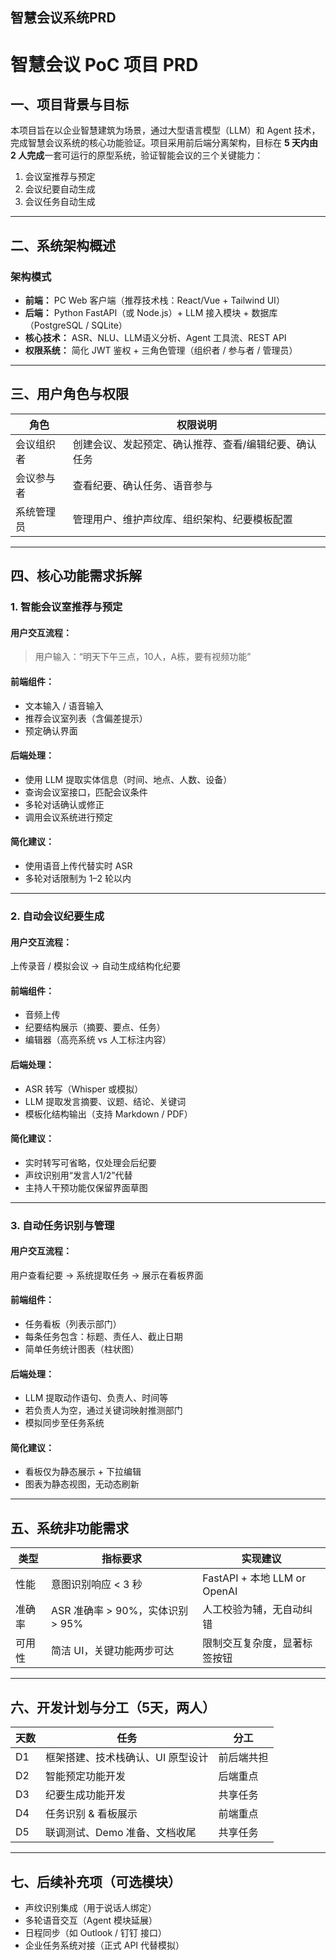 智慧会议系统PRD
---------------

# 智慧会议 PoC 项目 PRD

## 一、项目背景与目标

本项目旨在以企业智慧建筑为场景，通过大型语言模型（LLM）和 Agent 技术，完成智慧会议系统的核心功能验证。项目采用前后端分离架构，目标在 **5 天内由 2 人完成**一套可运行的原型系统，验证智能会议的三个关键能力：

1. 会议室推荐与预定  
2. 会议纪要自动生成  
3. 会议任务自动生成  

---

## 二、系统架构概述

### 架构模式

- **前端：** PC Web 客户端（推荐技术栈：React/Vue + Tailwind UI）
- **后端：** Python FastAPI（或 Node.js）+ LLM 接入模块 + 数据库（PostgreSQL / SQLite）
- **核心技术：** ASR、NLU、LLM语义分析、Agent 工具流、REST API
- **权限系统：** 简化 JWT 鉴权 + 三角色管理（组织者 / 参与者 / 管理员）

---

## 三、用户角色与权限

| 角色         | 权限说明                                                   |
|--------------|------------------------------------------------------------|
| 会议组织者   | 创建会议、发起预定、确认推荐、查看/编辑纪要、确认任务     |
| 会议参与者   | 查看纪要、确认任务、语音参与                               |
| 系统管理员   | 管理用户、维护声纹库、组织架构、纪要模板配置               |

---

## 四、核心功能需求拆解

### 1. 智能会议室推荐与预定

#### 用户交互流程：
> 用户输入：“明天下午三点，10人，A栋，要有视频功能”

#### 前端组件：
- 文本输入 / 语音输入
- 推荐会议室列表（含偏差提示）
- 预定确认界面

#### 后端处理：
- 使用 LLM 提取实体信息（时间、地点、人数、设备）
- 查询会议室接口，匹配会议条件
- 多轮对话确认或修正
- 调用会议系统进行预定

#### 简化建议：
- 使用语音上传代替实时 ASR
- 多轮对话限制为 1–2 轮以内

---

### 2. 自动会议纪要生成

#### 用户交互流程：
上传录音 / 模拟会议 → 自动生成结构化纪要

#### 前端组件：
- 音频上传
- 纪要结构展示（摘要、要点、任务）
- 编辑器（高亮系统 vs 人工标注内容）

#### 后端处理：
- ASR 转写（Whisper 或模拟）
- LLM 提取发言摘要、议题、结论、关键词
- 模板化结构输出（支持 Markdown / PDF）

#### 简化建议：
- 实时转写可省略，仅处理会后纪要
- 声纹识别用“发言人1/2”代替
- 主持人干预功能仅保留界面草图

---

### 3. 自动任务识别与管理

#### 用户交互流程：
用户查看纪要 → 系统提取任务 → 展示在看板界面

#### 前端组件：
- 任务看板（列表示部门）
- 每条任务包含：标题、责任人、截止日期
- 简单任务统计图表（柱状图）

#### 后端处理：
- LLM 提取动作语句、负责人、时间等
- 若负责人为空，通过关键词映射推测部门
- 模拟同步至任务系统

#### 简化建议：
- 看板仅为静态展示 + 下拉编辑
- 图表为静态视图，无动态刷新

---

## 五、系统非功能需求

| 类型     | 指标要求                                  | 实现建议                       |
|----------|-------------------------------------------|--------------------------------|
| 性能     | 意图识别响应 < 3 秒                        | FastAPI + 本地 LLM or OpenAI  |
| 准确率   | ASR 准确率 > 90%，实体识别 > 95%           | 人工校验为辅，无自动纠错     |
| 可用性   | 简洁 UI，关键功能两步可达                  | 限制交互复杂度，显著标签按钮 |

---

## 六、开发计划与分工（5天，两人）

| 天数 | 任务                            | 分工         |
|------|---------------------------------|--------------|
| D1   | 框架搭建、技术栈确认、UI 原型设计 | 前后端共担   |
| D2   | 智能预定功能开发                | 后端重点     |
| D3   | 纪要生成功能开发                | 共享任务     |
| D4   | 任务识别 & 看板展示             | 前端重点     |
| D5   | 联调测试、Demo 准备、文档收尾   | 共享任务     |

---

## 七、后续补充项（可选模块）

- 声纹识别集成（用于说话人绑定）
- 多轮语音交互（Agent 模块延展）
- 日程同步（如 Outlook / 钉钉 接口）
- 企业任务系统对接（正式 API 代替模拟）